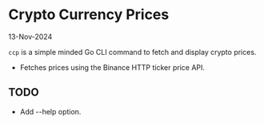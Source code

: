 # Crypto Currency Prices
13-Nov-2024

`ccp` is a simple minded Go CLI command to fetch and display crypto prices.

- Fetches prices using the Binance HTTP ticker price API.

## TODO
- Add --help option.
